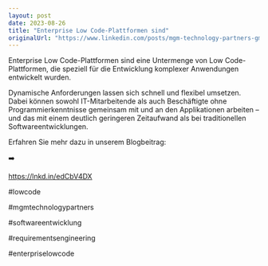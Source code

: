 ```yaml
---
layout: post
date: 2023-08-26
title: "Enterprise Low Code-Plattformen sind"
originalUrl: "https://www.linkedin.com/posts/mgm-technology-partners-gmbh_requirements-engineering-f%C3%BCr-enterprise-low-activity-7097190628521824256-VQBj?utm_source=share&utm_medium=member_desktop"
---
```


Enterprise Low Code-Plattformen sind eine Untermenge von Low Code-Plattformen, die speziell für die Entwicklung komplexer Anwendungen entwickelt wurden.

Dynamische Anforderungen lassen sich schnell und flexibel umsetzen. Dabei können sowohl IT-Mitarbeitende als auch Beschäftigte ohne Programmierkenntnisse gemeinsam mit und an den Applikationen arbeiten – und das mit einem deutlich geringeren Zeitaufwand als bei traditionellen Softwareentwicklungen.

Erfahren Sie mehr dazu in unserem Blogbeitrag:

➡️

https://lnkd.in/edCbV4DX

#lowcode

#mgmtechnologypartners

#softwareentwicklung

#requirementsengineering

#enterpriselowcode